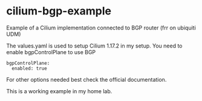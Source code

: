 # cilium-bgp-example
Example of a Cilium implementation connected to BGP router (frr on ubiquiti UDM)

The values.yaml is used to setup Cilium 1.17.2 in my setup.
You need to enable bgpControlPlane to use BGP

```
bgpControlPlane:
  enabled: true
```

For other options needed best check the official documentation.

This is a working example in my home lab.

